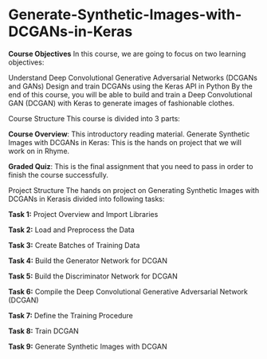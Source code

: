 # Generate-Synthetic-Images-with-DCGANs-in-Keras
**Course Objectives**
In this course, we are going to focus on two learning objectives:

Understand Deep Convolutional Generative Adversarial Networks (DCGANs and GANs)
Design and train DCGANs using the Keras API in Python
By the end of this course, you will be able to build and train a Deep Convolutional GAN (DCGAN) with Keras to generate images of fashionable clothes.

Course Structure
This course is divided into 3 parts:

**Course Overview**: This introductory reading material.
Generate Synthetic Images with DCGANs in Keras: This is the hands on project that we will work on in Rhyme.

**Graded Quiz**: This is the final assignment that you need to pass in order to finish the course successfully.

Project Structure
The hands on project on Generating Synthetic Images with DCGANs in Kerasis divided into following tasks:

**Task 1:** Project Overview and Import Libraries

**Task 2:** Load and Preprocess the Data

**Task 3:** Create Batches of Training Data

**Task 4:** Build the Generator Network for DCGAN

**Task 5:** Build the Discriminator Network for DCGAN

**Task 6:** Compile the Deep Convolutional Generative Adversarial Network (DCGAN)

**Task 7:** Define the Training Procedure

**Task 8:** Train DCGAN

**Task 9:** Generate Synthetic Images with DCGAN 
